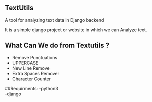 ## TextUtils
A tool for analyzing text data in Django backend

It is a simple django project or website in which we can Analyze text.

## What Can We do from Textutils ?
* Remove Punctuations
* UPPERCASE
* New Line Remove
* Extra Spaces Remover
* Character Counter

##Requirments:
-python3<br>
-django<br>
